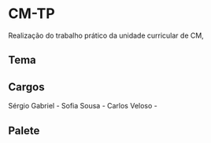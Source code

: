 # CM-TP
Realização do trabalho prático da unidade curricular de CM, 

## Tema

## Cargos

Sérgio Gabriel - 
Sofia Sousa - 
Carlos Veloso - 

## Palete
